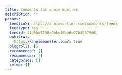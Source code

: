 ```yaml
---
title: Comments for annie mueller
description: ""
params:
  feedlink: https://anniemueller.com/comments/feed/
  feedtype: rss
  feedid: 24d6be7258a0bbd39bb6c07b19379d8b
  websites:
    https://anniemueller.com/: true
  blogrolls: []
  recommended: []
  recommender: []
  categories: []
  relme: {}
---
```

